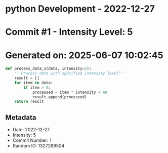 ﻿# python Development - 2022-12-27
# Commit #1 - Intensity Level: 5
# Generated on: 2025-06-07 10:02:45
```python
def process_data_1(data, intensity=5):
    '''Process data with specified intensity level'''
    result = []
    for item in data:
        if item > 0:
            processed = item * intensity + 60
            result.append(processed)
    return result
```
## Metadata
- Date: 2022-12-27
- Intensity: 5
- Commit Number: 1
- Random ID: 1327289504
